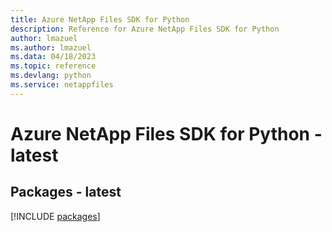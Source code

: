 ```yaml
---
title: Azure NetApp Files SDK for Python
description: Reference for Azure NetApp Files SDK for Python
author: lmazuel
ms.author: lmazuel
ms.data: 04/18/2023
ms.topic: reference
ms.devlang: python
ms.service: netappfiles
---
```

# Azure NetApp Files SDK for Python - latest
## Packages - latest
[!INCLUDE [packages](netapp-files-index.md)]